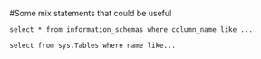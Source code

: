 #Some mix statements that could be useful

```
select * from information_schemas where column_name like ...

select from sys.Tables where name like...

```